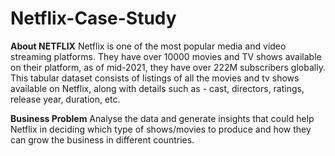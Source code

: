 # Netflix-Case-Study

**About NETFLIX**
Netflix is one of the most popular media and video streaming platforms. They have over 10000 movies and TV shows available on their platform, as of mid-2021, they have over 222M subscribers globally. This tabular dataset consists of listings of all the movies and tv shows available on Netflix, along with details such as - cast, directors, ratings, release year, duration, etc.


**Business Problem**
Analyse the data and generate insights that could help Netflix in deciding which type of shows/movies to produce and how they can grow the business in different countries.
